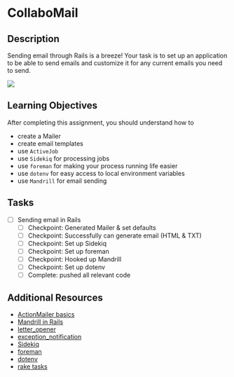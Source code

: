 # CollaboMail

## Description
Sending email through Rails is a breeze! Your task is to set up an application to be able to send emails and customize it for any current emails you need to send.

![](http://img0.joyreactor.com/pics/post/Friends-(tv-show)-gif-phoebe-pc-379042.gif)

## Learning Objectives
After completing this assignment, you should understand how to
* create a Mailer
* create email templates
* use `ActiveJob`
* use `Sidekiq` for processing jobs
* use `foreman` for making your process running life easier
* use `dotenv` for easy access to local environment variables
* use `Mandrill` for email sending

## Tasks
- [ ] Sending email in Rails
  - [ ] Checkpoint: Generated Mailer & set defaults
  - [ ] Checkpoint: Successfully can generate email (HTML & TXT)
  - [ ] Checkpoint: Set up Sidekiq
  - [ ] Checkpoint: Set up foreman
  - [ ] Checkpoint: Hooked up Mandrill
  - [ ] Checkpoint: Set up dotenv
  - [ ] Complete: pushed all relevant code

## Additional Resources
* [ActionMailer basics](http://guides.rubyonrails.org/action_mailer_basics.html)
* [Mandrill in Rails](https://mandrill.zendesk.com/hc/en-us/articles/205582127-Using-Mandrill-s-SMTP-integration-with-Web-Frameworks)
* [letter_opener](https://github.com/ryanb/letter_opener)
* [exception_notification](https://github.com/smartinez87/exception_notification)
* [Sidekiq](http://sidekiq.org)
* [foreman](https://github.com/ddollar/foreman)
* [dotenv](https://github.com/bkeepers/dotenv)
* [rake tasks](http://railsguides.net/how-to-generate-rake-task)
